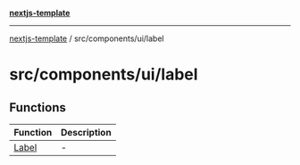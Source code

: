 [**nextjs-template**](../../../../README.md)

---

[nextjs-template](../../../../README.md) / src/components/ui/label

# src/components/ui/label

## Functions

| Function                    | Description |
| --------------------------- | ----------- |
| [Label](functions/Label.md) | -           |
